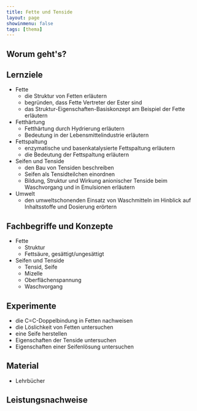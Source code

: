```yaml
---
title: Fette und Tenside
layout: page
showinmenu: false
tags: [thema]
---
```


## Worum geht's?

## Lernziele

- Fette
    - die Struktur von Fetten erläutern
    - begründen, dass Fette Vertreter der Ester sind
    - das Struktur-Eigenschaften-Basiskonzept am Beispiel der Fette erläutern
- Fetthärtung
    - Fetthärtung durch Hydrierung erläutern
    - Bedeutung in der Lebensmittelindustrie erläutern
- Fettspaltung
    - enzymatische und basenkatalysierte Fettspaltung erläutern
    - die Bedeutung der Fettspaltung erläutern
- Seifen und Tenside
    - den Bau von Tensiden beschreiben
    - Seifen als Tensidteilchen einordnen
    - Bildung, Struktur und Wirkung anionischer Tenside beim Waschvorgang und in Emulsionen erläutern
- Umwelt
    - den umweltschonenden Einsatz von Waschmitteln im Hinblick auf Inhaltsstoffe und Dosierung erörtern

## Fachbegriffe und Konzepte

- Fette
    - Struktur
    - Fettsäure, gesättigt/ungesättigt
- Seifen und Tenside
    - Tensid, Seife
    - Mizelle
    - Oberflächenspannung
    - Waschvorgang

## Experimente

- die C=C-Doppelbindung in Fetten nachweisen
- die Löslichkeit von Fetten untersuchen
- eine Seife herstellen
- Eigenschaften der Tenside untersuchen
- Eigenschaften einer Seifenlösung untersuchen

## Material

- Lehrbücher

## Leistungsnachweise


